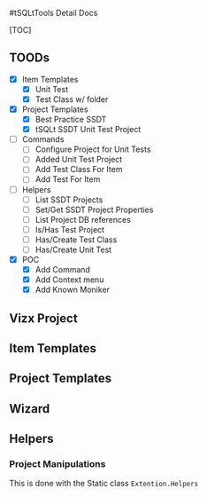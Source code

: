 #tSQLtTools Detail Docs

[TOC]

## TOODs
 * [X] Item Templates
   * [X] Unit Test
   * [X] Test Class w/ folder
 * [X] Project Templates
   * [X] Best Practice SSDT
   * [X] tSQLt SSDT Unit Test Project
 * [ ] Commands
   * [ ] Configure Project for Unit Tests
   * [ ] Added Unit Test Project
   * [ ] Add Test Class For Item
   * [ ] Add Test For Item
 * [ ] Helpers
   * [ ] List SSDT Projects
   * [ ] Set/Get SSDT Project Properties
   * [ ] List Project DB references
   * [ ] Is/Has Test Project
   * [ ] Has/Create Test Class
   * [ ] Has/Create Unit Test
 * [X] POC
   * [X] Add Command
   * [X] Add Context menu
   * [X] Add Known Moniker

## Vizx Project

## Item Templates

## Project Templates

## Wizard

## Helpers

### Project Manipulations
This is done with the Static class `Extention.Helpers`
